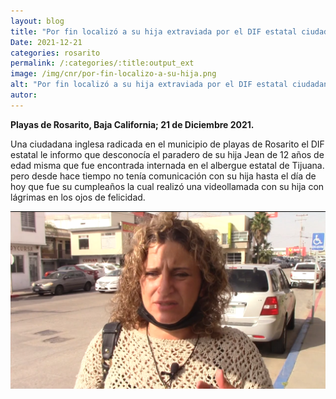```yaml
---
layout: blog
title: "Por fin localizó a su hija extraviada por el DIF estatal ciudadana inglesa"
Date: 2021-12-21
categories: rosarito
permalink: /:categories/:title:output_ext
image: /img/cnr/por-fin-localizo-a-su-hija.png
alt: "Por fin localizó a su hija extraviada por el DIF estatal ciudadana inglesa"
autor:
---
```


**Playas de Rosarito, Baja California; 21 de Diciembre 2021.** 

Una ciudadana inglesa radicada en el municipio de playas de Rosarito el DIF estatal le informo que desconocía el paradero de su hija Jean de 12 años de edad misma que fue encontrada internada en el albergue estatal de Tijuana.
pero desde hace tiempo no tenía comunicación con su hija hasta el día de hoy que fue su cumpleaños la cual realizó una videollamada con su hija con lágrimas en los ojos de felicidad. 

<div id="carouselExampleSlidesOnly" class="carousel slide" data-ride="carousel">
  <div class="carousel-inner">
    <div class="carousel-item active">
       <img class="d-block w-100" src="/img/cnr/por-fin-localizo-a-su-hija.png" loading="lazy"  alt="Por fin localizó a su hija extraviada por el DIF estatal ciudadana inglesa">
    </div>
  </div>
</div>
